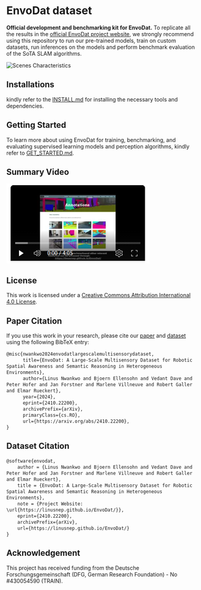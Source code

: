 # EnvoDat dataset
<b>Official development and benchmarking kit for EnvoDat.</b> To replicate all the results in the [official EnvoDat project website](https://linusnep.github.io/EnvoDat/), we strongly recommend using this repository to run our pre-trained models, train on custom datasets, run inferences on the models and perform benchmark evaluation of the SoTA SLAM algorithms.

![Scenes Characteristics](./docs/scene_characteristics.gif)

## Installations
kindly refer to the [INSTALL.md](docs/INSTALL.md) for installing the necessary tools and dependencies.

## Getting Started
To learn more about using EnvoDat for training, benchmarking, and evaluating supervised learning models and perception algorithms, kindly refer to [GET_STARTED.md](docs/GET_STARTED.md).

## Summary Video
[![Summary video](docs/sumVideo.png)](https://youtu.be/5OcByVmTUPQ)

## License
This work is licensed under a [Creative Commons Attribution International 4.0 License](https://creativecommons.org/licenses/by/4.0/).

## Paper Citation

If you use this work in your research, please cite our [paper](https://arxiv.org/abs/2410.22200) and [dataset](https://linusnep.github.io/EnvoDat/) using the following BibTeX entry:

```
@misc{nwankwo2024envodatlargescalemultisensorydataset,
      title={EnvoDat: A Large-Scale Multisensory Dataset for Robotic Spatial Awareness and Semantic Reasoning in Heterogeneous Environments}, 
      author={Linus Nwankwo and Bjoern Ellensohn and Vedant Dave and Peter Hofer and Jan Forstner and Marlene Villneuve and Robert Galler and Elmar Rueckert},
      year={2024},
      eprint={2410.22200},
      archivePrefix={arXiv},
      primaryClass={cs.RO},
      url={https://arxiv.org/abs/2410.22200}, 
}
```

## Dataset Citation
```
@software{envodat,
    author = {Linus Nwankwo and Bjoern Ellensohn and Vedant Dave and Peter Hofer and Jan Forstner and Marlene Villneuve and Robert Galler and Elmar Rueckert},
    title = {EnvoDat: A Large-Scale Multisensory Dataset for Robotic Spatial Awareness and Semantic Reasoning in Heterogeneous Environments},
    note = {Project Website: \url{https://linusnep.github.io/EnvoDat/}},
    eprint={2410.22200},
    archivePrefix={arXiv},
    url={https://linusnep.github.io/EnvoDat/}
}
```

## Acknowledgement
This project has received funding from the Deutsche Forschungsgemeinschaft (DFG, German Research Foundation) - No \#430054590 (TRAIN).

